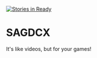 [![Stories in Ready](https://badge.waffle.io/GoonHouse/SAGDCX.png?label=ready&title=Ready)](https://waffle.io/GoonHouse/SAGDCX)
# SAGDCX
It's like videos, but for your games!
